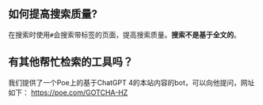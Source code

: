 ## 如何提高搜索质量?

在搜索时使用`#`会搜索带标签的页面，提高搜索质量。**搜索不是基于全文的**。

## 有其他帮忙检索的工具吗？

我们提供了一个Poe上的基于ChatGPT 4的本站内容的bot，可以向他提问，网址如下： <https://poe.com/GOTCHA-HZ>

